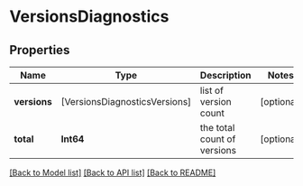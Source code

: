# VersionsDiagnostics

## Properties
Name | Type | Description | Notes
------------ | ------------- | ------------- | -------------
**versions** | [VersionsDiagnosticsVersions] | list of version count | [optional] 
**total** | **Int64** | the total count of versions | [optional] 

[[Back to Model list]](../README.md#documentation-for-models) [[Back to API list]](../README.md#documentation-for-api-endpoints) [[Back to README]](../README.md)


